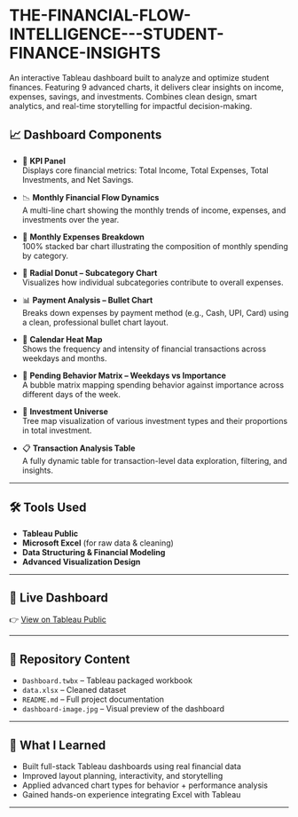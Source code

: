 # THE-FINANCIAL-FLOW-INTELLIGENCE---STUDENT-FINANCE-INSIGHTS
An interactive Tableau dashboard built to analyze and optimize student finances. Featuring 9 advanced charts, it delivers clear insights on income, expenses, savings, and investments. Combines clean design, smart analytics, and real-time storytelling for impactful decision-making.


## 📈 Dashboard Components

- 🧠 **KPI Panel**  
  Displays core financial metrics: Total Income, Total Expenses, Total Investments, and Net Savings.

- 📉 **Monthly Financial Flow Dynamics**  
  A multi-line chart showing the monthly trends of income, expenses, and investments over the year.

- 💸 **Monthly Expenses Breakdown**  
  100% stacked bar chart illustrating the composition of monthly spending by category.

- 🍩 **Radial Donut – Subcategory Chart**  
  Visualizes how individual subcategories contribute to overall expenses.

- 📊 **Payment Analysis – Bullet Chart**  
  Breaks down expenses by payment method (e.g., Cash, UPI, Card) using a clean, professional bullet chart layout.

- 📅 **Calendar Heat Map**  
  Shows the frequency and intensity of financial transactions across weekdays and months.

- 🧭 **Pending Behavior Matrix – Weekdays vs Importance**  
  A bubble matrix mapping spending behavior against importance across different days of the week.

- 🌳 **Investment Universe**  
  Tree map visualization of various investment types and their proportions in total investment.

- 📋 **Transaction Analysis Table**  
  A fully dynamic table for transaction-level data exploration, filtering, and insights.

---

## 🛠 Tools Used
- **Tableau Public**
- **Microsoft Excel** (for raw data & cleaning)
- **Data Structuring & Financial Modeling**
- **Advanced Visualization Design**

---

## 🔗 Live Dashboard
👉 [View on Tableau Public](https://public.tableau.com/views/THEFINANCIALFLOWINTELLIGENCE-STUDENTFINANCEINSIGHTS/THEFINANCIALFLOWINTELLIGENCEDASHBOARD?:language=en-US&:sid=&:redirect=auth&:display_count=n&:origin=viz_share_link)

---

## 📁 Repository Content
- `Dashboard.twbx` – Tableau packaged workbook
- `data.xlsx` – Cleaned dataset
- `README.md` – Full project documentation
- `dashboard-image.jpg` – Visual preview of the dashboard

---

## 🧠 What I Learned
- Built full-stack Tableau dashboards using real financial data  
- Improved layout planning, interactivity, and storytelling  
- Applied advanced chart types for behavior + performance analysis  
- Gained hands-on experience integrating Excel with Tableau  

---------

